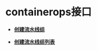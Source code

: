 # containerops接口<a name="swr_02_0067"></a>

-   **[创建流水线组](创建流水线组.md)**  

-   **[创建流水线组列表](创建流水线组列表.md)**  


